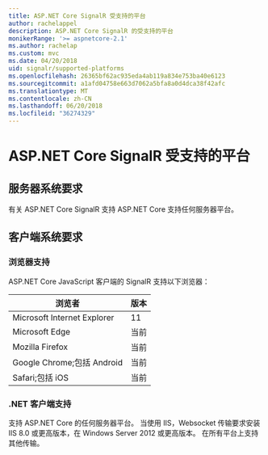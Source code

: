 ```yaml
---
title: ASP.NET Core SignalR 受支持的平台
author: rachelappel
description: ASP.NET Core SignalR 的受支持的平台
monikerRange: '>= aspnetcore-2.1'
ms.author: rachelap
ms.custom: mvc
ms.date: 04/20/2018
uid: signalr/supported-platforms
ms.openlocfilehash: 26365bf62ac935eda4ab119a834e753ba40e6123
ms.sourcegitcommit: a1afd04758e663d7062a5bfa8a0d4dca38f42afc
ms.translationtype: MT
ms.contentlocale: zh-CN
ms.lasthandoff: 06/20/2018
ms.locfileid: "36274329"
---
```

# <a name="aspnet-core-signalr-supported-platforms"></a>ASP.NET Core SignalR 受支持的平台

## <a name="server-system-requirements"></a>服务器系统要求

有关 ASP.NET Core SignalR 支持 ASP.NET Core 支持任何服务器平台。

## <a name="client-system-requirements"></a>客户端系统要求

### <a name="browser-support"></a>浏览器支持

ASP.NET Core JavaScript 客户端的 SignalR 支持以下浏览器：

| 浏览者 | 版本 |
| ------- | ------- |
| Microsoft Internet Explorer | 11 |
| Microsoft Edge | 当前 |
| Mozilla Firefox | 当前 |
| Google Chrome;包括 Android | 当前 |
| Safari;包括 iOS | 当前 |
 
### <a name="net-client-support"></a>.NET 客户端支持

支持 ASP.NET Core 的任何服务器平台。 当使用 IIS，Websocket 传输要求安装 IIS 8.0 或更高版本，在 Windows Server 2012 或更高版本。 在所有平台上支持其他传输。